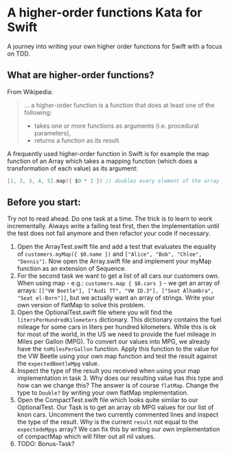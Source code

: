 # A higher-order functions Kata for Swift

A journey into writing your own higher order functions for Swift with a focus on TDD.

## What are higher-order functions?

From Wikipedia:
> ... a higher-order function is a function that does at least one of the following:
>
> * takes one or more functions as arguments (i.e. procedural parameters),
> * returns a function as its result.

A frequently used higher-order function in Swift is for example the map function of an Array which takes a mapping function (which does a transformation of each value) as its argument:
```swift
[1, 2, 3, 4, 5].map({ $0 * 2 }) // doubles every element of the array
```

## Before you start:
Try not to read ahead.
Do one task at a time. The trick is to learn to work incrementally. Always write a failing test first, then the implementation until the test does not fail anymore and then refactor your code if necessary.

1. Open the ArrayTest.swift file and add a test that evaluates the equality of `customers.myMap({ $0.name })` and `["Alice", "Bob", "Chloe", "Dennis"]`. Now open the Array.swift file and implement your myMap function as an extension of Sequence.
2. For the second task we want to get a list of all cars our customers own. When using map - e.g.: `customers.map { $0.cars }` - we get an array of arrays: `[["VW Beetle"], ["Audi TT", "VW ID.3"], ["Seat Alhambra", "Seat el-Born"]]`, but we actually want an array of strings. Write your own version of flatMap to solve this problem.
3. Open the OptionalTest.swift file where you will find the `litersPerHundredKilometers` dictionary. This dictionary contains the fuel mileage for some cars in liters per hundred kilometers. While this is ok for most of the world, in the US we need to provide the fuel mileage in Miles per Gallon (MPG). To convert our values into MPG, we already have the `toMilesPerGallon` function. Apply this function to the value for the VW Beetle using your own map function and test the result against the `expectedBeetleMpg` value.
4. Inspect the type of the result you received when using your map implementation in task 3. Why does our resulting value has this type and how can we change this? The answer is of course `flatMap`. Change the type to `Double?` by writing your own flatMap implementation.
5. Open the CompactTest.swift file which looks quite similar to our OptionalTest. Our Task is to get an array ob MPG values for our list of knon cars. Uncomment the two currently commented lines and inspect the type of the result. Why is the current `result` not equal to the `expectedeMpgs` array? We can fix this by writing our own implementation of compactMap which will filter out all nil values.
6. TODO: Bonus-Task?
